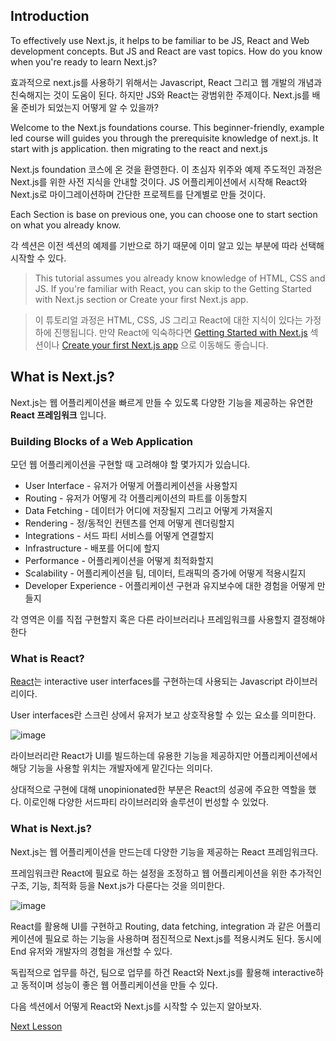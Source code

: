 ## Introduction


To effectively use Next.js, it helps to be familiar to be JS, React and Web development concepts. But JS and React are vast topics. How do you know when you're ready to learn Next.js?

효과적으로 next.js를 사용하기 위해서는 Javascript, React 그리고 웹 개발의 개념과 친숙해지는 것이 도움이 된다. 하지만 JS와 React는 광범위한 주제이다. Next.js를 배울 준비가 되었는지 어떻게 알 수 있을까?

Welcome to the Next.js foundations course. This beginner-friendly, example led course will guides you through the prerequisite knowledge of next.js. It start with js application. then migrating to the react and next.js

Next.js foundation 코스에 온 것을 환영한다. 이 초심자 위주와 예제 주도적인 과정은 Next.js를 위한 사전 지식을 안내할 것이다. JS 어플리케이션에서 시작해 React와 Next.js로 마이그레이션하며 간단한 프로젝트를 단계별로 만들 것이다.

Each Section is base on previous one, you can choose one to start section on what you already know.

각 섹션은 이전 섹션의 예제를 기반으로 하기 때문에 이미 알고 있는 부분에 따라 선택해 시작할 수 있다.


> This tutorial assumes you already know knowledge of HTML, CSS and JS. If you're familiar with React, you can skip to the Getting Started with Next.js section or Create your first Next.js app.


> 이 튜토리얼 과정은 HTML, CSS, JS 그리고 React에 대한 지식이 있다는 가정하에 진행됩니다. 만약 React에 익숙하다면 [Getting Started with Next.js]() 섹션이나 [Create your first Next.js app]() 으로 이동해도 좋습니다.

## What is Next.js?

Next.js는 웹 어플리케이션을 빠르게 만들 수 있도록 다양한 기능을 제공하는 유연한 **React 프레임워크** 입니다.

### Building Blocks of a Web Application

모던 웹 어플리케이션을 구현할 때 고려해야 할 몇가지가 있습니다.

- User Interface - 유저가 어떻게 어플리케이션을 사용할지
- Routing - 유저가 어떻게 각 어플리케이션의 파트를 이동할지
- Data Fetching - 데이터가 어디에 저장될지 그리고 어떻게 가져올지
- Rendering - 정/동적인 컨텐츠를 언제 어떻게 렌더링할지
- Integrations - 서드 파티 서비스를 어떻게 연결할지
- Infrastructure - 배포를 어디에 할지
- Performance - 어플리케이션을 어떻게 최적화할지
- Scalability - 어플리케이션을 팀, 데이터, 트래픽의 증가에 어떻게 적용시킬지
- Developer Experience - 어플리케이션 구현과 유지보수에 대한 경험을 어떻게 만들지

각 영역은 이를 직접 구현할지 혹은 다른 라이브러리나 프레임워크를 사용할지 결정해야 한다

### What is React?

[React]()는 interactive user interfaces를 구현하는데 사용되는 Javascript 라이브러리이다.

User interfaces란 스크린 상에서 유저가 보고 상호작용할 수 있는 요소를 의미한다.

![image](https://user-images.githubusercontent.com/50050459/215120716-6b3eceb1-3efc-4995-98a9-7671e63e42b5.png)

라이브러리란 React가 UI를 빌드하는데 유용한 기능을 제공하지만 어플리케이션에서 해당 기능을 사용할 위치는 개발자에게 맡긴다는 의미다.

상대적으로 구현에 대해 unopinionated한 부분은 React의 성공에 주요한 역할을 했다. 이로인해 다양한 서드파티 라이브러리와 솔루션이 번성할 수 있었다.

### What is Next.js?

Next.js는 웹 어플리케이션을 만드는데 다양한 기능을 제공하는 React 프레임워크다.

프레임워크란 React에 필요로 하는 설정을 조정하고 웹 어플리케이션을 위한 추가적인 구조, 기능, 최적화 등을 Next.js가 다룬다는 것을 의미한다.

![image](https://user-images.githubusercontent.com/50050459/215122446-1fea9ccc-8ecd-406f-9386-c851b6a55316.png)

React를 활용해 UI를 구현하고 Routing, data fetching, integration 과 같은 어플리케이션에 필요로 하는 기능을 사용하며 점진적으로 Next.js를 적용시켜도 된다. 동시에 End 유저와 개발자의 경험을 개선할 수 있다.

독립적으로 업무를 하건, 팀으로 업무를 하건 React와 Next.js를 활용해 interactive하고 동적이며 성능이 좋은 웹 어플리케이션을 만들 수 있다.

다음 섹션에서 어떻게 React와 Next.js를 시작할 수 있는지 알아보자.

[Next Lesson]()
